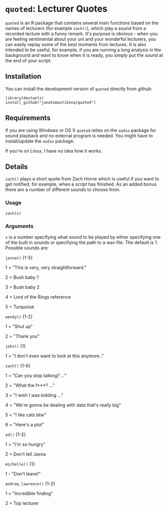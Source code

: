 # `quoted`: Lecturer Quotes

`quoted` is an R package that contains several main functions based on the names of lecturers (for example `zach()`), which play a sound from a recorded lecture with a funny remark. It's purpose is obvious - when you are feeling sentimental about your uni and your wonderful lecturers, you can easily replay some of the best moments from lectures. It is also intended to be useful, for example, if you are running a long analysis in the background and want to know when it is ready, you simply put the sound at the end of your script.

## Installation

You can install the development version of `quoted` directly from github:

```         
library(devtools)
install_github("janatomastikova/quoted")
```

## Requirements

If you are using Windows or OS X `quoted` relies on the `audio` package for sound playback and no external program is needed. You might have to install/update the `audio` package.

If you're on Linux, I have no idea how it works.

## Details

`zach()` plays a short quote from Zach Horne which is useful if you want to get notified, for example, when a script has finished. As an added bonus there are a number of different sounds to choose from.


### Usage

`zach(x)`

### Arguments

`x` is a number specifying what sound to be played by either specifying one of the built in sounds or specifying the path to a wav file. The default is 1. Possible sounds are:


`jasna()` {1-5}

1 = "This is very, very straightforward."

2 = Bush baby 1

3 = Bush baby 2

4 = Lord of the Rings reference

5 = Turquoise


`wendy()` {1-2}

1 = "Shut up"

2 = "Thank you"


`john()` {1}

1 = "I don't even want to look at this anymore.."



`zach()` {1-6}

1 = "Can you stop talking? ..."

2 = "What the f***? ..."

3 = "I wish I was kidding ..."

4 = "We're gonna be dealing with data that's really big"

5 = "I like cats btw"

6 = "Here's a plot"


`ed()` {1-2}

1 = "I'm so hungry"

2 = Don't tell Jasna


`michelle()` {1}

1 - "Don't leave!"


`andrew_lawrence()` {1-2}

1 = "Incredible finding"

2 = Top lecturer






